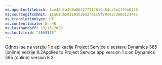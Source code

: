 ```yaml
---
ms.openlocfilehash: 1ae42dfa450a06327731261fb84ca2e1ff5b0178
ms.sourcegitcommit: 11a61db54119503e82faec5f99c4273e8d1247e5
ms.translationtype: HT
ms.contentlocale: hr-HR
ms.lasthandoff: 10/16/2020
ms.locfileid: "4069346"
---
```

<span data-ttu-id="edc3e-101">Odnosi se na verziju 1.x aplikacije Project Service u sustavu Dynamics 365 (online) verzije 8.2</span><span class="sxs-lookup"><span data-stu-id="edc3e-101">Applies to Project Service app version 1.x on Dynamics 365 (online) version 8.2</span></span>


